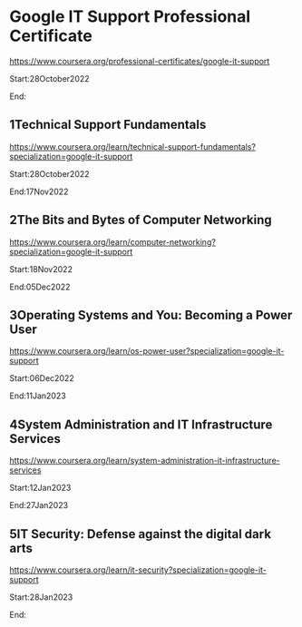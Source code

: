 # Google IT Support Professional Certificate
https://www.coursera.org/professional-certificates/google-it-support

Start:28October2022

End:

## 1Technical Support Fundamentals

https://www.coursera.org/learn/technical-support-fundamentals?specialization=google-it-support

Start:28October2022

End:17Nov2022

## 2The Bits and Bytes of Computer Networking

https://www.coursera.org/learn/computer-networking?specialization=google-it-support

Start:18Nov2022

End:05Dec2022

## 3Operating Systems and You: Becoming a Power User

https://www.coursera.org/learn/os-power-user?specialization=google-it-support

Start:06Dec2022

End:11Jan2023

## 4System Administration and IT Infrastructure Services

https://www.coursera.org/learn/system-administration-it-infrastructure-services

Start:12Jan2023

End:27Jan2023

## 5IT Security: Defense against the digital dark arts

https://www.coursera.org/learn/it-security?specialization=google-it-support

Start:28Jan2023

End:
